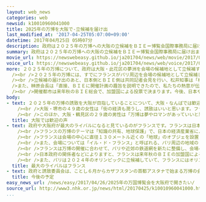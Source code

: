 ```yaml
---
layout: web_news
categories: web
newsid: k10010960041000
title: 2025年の万博を大阪で-立候補を届け出
last_modified_at: '2017-04-25T05:07:00+09:00'
datetime: 2017年04月25日 05時07分
description: 政府は２０２５年の万博への大阪の立候補をＢＩＥ＝博覧会国際事務局に届け出ました。今後、フランスなどとの間で誘致をめぐる駆け引きが活発になりそうです。
summary: 政府は２０２５年の万博への大阪の立候補をＢＩＥ＝博覧会国際事務局に届け出ました。今後、フランスなどとの間で誘致をめぐる駆け引きが活発になりそうです。
movie_url: https://newswebeasy.github.io/ja201704/news/web/movie/2017/04/26/k10010960041000.mp4
voice_url: https://newswebeasy.github.io/ja201704/news/web/voice/2017/04/26/k10010960041000.mp3
more: ２０２５年の万博について、政府は大阪・此花区の夢洲を会場の候補地として立候補することを今月１１日に閣議了解しました。<br /><br />これを受けて、大阪府の松井知事、万博の誘致委員会の会長を務める経団連の榊原会長、それにフランス駐在の木寺大使は２４日、フランス・パリのＢＩＥ＝博覧会国際事務局を訪れ、ロセルタレス事務局長に立候補表明の文書を手渡しました。<br
  /><br />２０２５年の万博には、すでにフランスがパリ周辺を会場の候補地として立候補しています。また、関係者によりますと、ロシアも立候補を検討しているということです。<br
  /><br />立候補の届け出のあと、日本側とＢＩＥ側は共同記者会見を行い、松井知事は「相手のフランスは強敵だが、さわやかに戦い、全力を尽くしたいと改めて決意した」と述べました。<br
  />また、榊原会長は「直接、ＢＩＥに開催計画の趣旨を説明できたので、私たちの熱意が伝わったと思う。手応えは十分感じている」と述べました。<br /><br />一方、ＢＩＥのロセルタレス事務局長は「大阪には１９７０年の万博を成功させた経験がある。経済界のトップが誘致委員会のトップについていることから日本の熱意を感じた」と述べました。<br
  /><br />開催都市は来年秋のＢＩＥ総会で、加盟国による投票で決まります。今後、日本やフランスなどの間では、誘致をめぐる駆け引きが活発になりそうです。
body:
- text: ２０２５年の万博の誘致を大阪が目指していることについて、大阪・なんばでは歓迎する声が聞かれました。<br /><br />大阪・八尾市の高校１年の女子生徒は「万博が大阪で開かれたら、とても行きたいです。今まで海外に行ったことがなく、大阪にいながら世界の国々の文化や技術を見られたらうれしいので、ぜひ誘致してほしい」と話していました。<br
    /><br />大阪・堺市の４９歳の女性は「街の経済も潤うし、誘致はいいと思います。フランスに勝ってほしいです」と話していました。<br /><br />大阪・西成区の４６歳の女性は「私は前回の大阪万博が行われた１９７０年の生まれなので、自分が生まれた年に行われた万博に親しみがあり、誘致されたらぜひ行ってみたい」と話していました。<br
    /><br />このほか、大阪・鶴見区の２９歳の男性は「万博は夢やロマンがあっていいと思います。壮大な計画ですが、ぜひ誘致してほしいです」と話していました。
  title: 大阪では歓迎の声
- text: 政府や大阪府が最大のライバルになると見ているのがフランスです。フランスは日本の立候補に先立って、去年１１月、ＢＩＥ＝博覧会国際事務局に立候補を申請しました。<br
    /><br />フランスの万博のテーマは「知識の共有、地球保護」で、日本の経済産業省によりますと、開催期間は２０２５年の５月１日から１０月末までの半年間が想定されているということです。<br
    /><br />フランスは会場の中心に直径１３０メートル近くの「地球」のオブジェを設置し、「Ｇｌｏｂａｌ Ｖｉｌｌａｇｅ」＝「世界の村」というコンセプトを示したうえで、各国のパビリオンを「村」として位置づけて、つなげるという構想を示しています。<br
    /><br />また、会場については「イル・ド・フランス」と呼ばれる、パリ周辺の地域の５つの地区を候補地として挙げていますが、メイン会場の場所は明らかにされていません。<br
    /><br />フランスは万博の開催に合わせて、パリや近郊の鉄道網を新たに整備し、会場へのアクセスを向上させることも計画しているということで、万博の期間中、５０００万人の来場者とおよそ３兆円の経済効果を見込んでいます。<br
    /><br />日本政府の関係者などによりますと、フランスは来年秋のＢＩＥの加盟国による投票に向けて、ヨーロッパ諸国やかつてフランスの植民地だったアフリカの国々などに働きかけを強めていると見られるということです。<br
    /><br />また、パリは２０２４年のオリンピックに立候補していて、フランスにはオリンピックと万博を相次いで開催することで、国内の経済の活性化などにつなげたい思惑があるのではないかと日本政府の関係者は見ています。
  title: 最大のライバルはフランス
- text: 政府と誘致委員会は、ことし６月からカザフスタンの首都アスタナで始まる万博の会場で大阪への万博誘致計画をＰＲするほか、おなじ６月にフランス・パリで開かれる予定のＢＩＥ＝博覧会国際事務局の総会で、誘致に向けたプレゼンテーションを行うことにしています。そして、２０２５年の開催地は来年秋のＢＩＥ総会で各国の投票によって決まる見通しです。
  title: 今後の予定
easy_news_url: /news/easy/2017/04/26/2025年の万国博覧会を大阪府で開きたい/
source_url: http://www3.nhk.or.jp/news/html/20170425/k10010960041000.html
...
```

